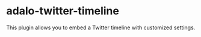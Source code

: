 # adalo-twitter-timeline
This plugin allows you to embed a Twitter timeline with customized settings.
